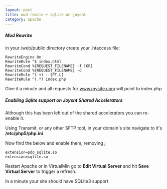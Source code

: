 ```yaml
---
layout: post
title: mod rewite + sqlite on joyent
category: apache
---
```


##### Mod Rewrite

in your /web/public directory create your .htaccess file:

    RewriteEngine On
    RewriteRule ^$ index.html
    RewriteCond %{REQUEST_FILENAME} -f [OR]
    RewriteCond %{REQUEST_FILENAME} -d
    RewriteRule ^(.+) - [PT,L]
    RewriteRule ^(.*) index.php

Give it a minute and all requests for www.mysite.com will point to index.php

##### Enabling Sqlite support on Joyent Shared Accelerators

Although this has been left out of the shared accelerators you can re-enable it.

Using Transmit, or any other SFTP tool, in your domain's site navigate to it's **/etc/php5/php.ini**

Now find the below and enable them, removing **;**

    extension=pdo_sqlite.so
    extension=sqlite.so

Restart Apache or in VirtualMin go to **Edit Virtual Server** and hit **Save Virtual Server** to trigger a refresh.

In a minute your site should have SQLite3 support
